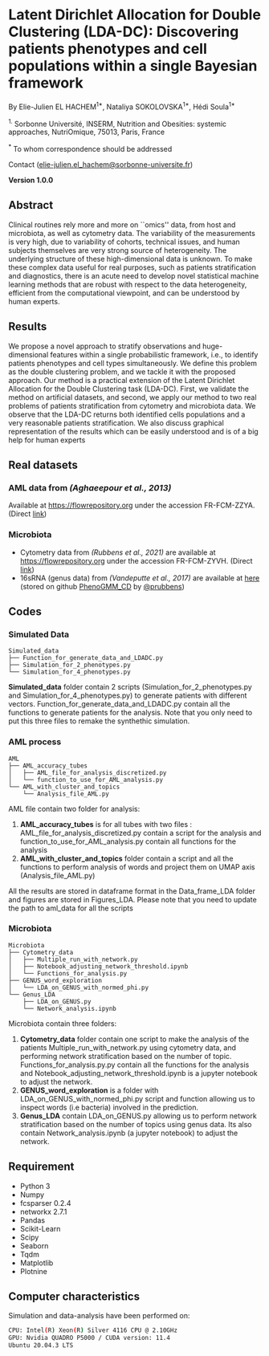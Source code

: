 # Latent Dirichlet Allocation for Double Clustering (LDA-DC): Discovering patients phenotypes and cell populations within a single Bayesian framework

By Elie-Julien EL HACHEM<sup>1*</sup>, Nataliya SOKOLOVSKA<sup>1*</sup>, Hédi Soula<sup>1*</sup>

<sup>1.</sup> Sorbonne Université, INSERM, Nutrition and Obesities: systemic approaches, NutriOmique, 75013, Paris, France

<sup>*</sup> To whom correspondence should be addressed

Contact (elie-julien.el_hachem@sorbonne-universite.fr)

**Version 1.0.0**

## Abstract


Clinical routines rely more and more on ``omics'' data, from host and microbiota, as well as cytometry data. The variability of the measurements is very high, due to variability of cohorts, technical issues, and human subjects themselves are very strong source of heterogeneity. The underlying structure of these high-dimensional data is unknown. To make these complex data useful for real purposes, such as patients stratification and diagnostics, there is an acute need to develop novel statistical machine learning methods that are robust with respect to the data heterogeneity, efficient from the computational viewpoint, and can be understood by human experts.

## Results

 We propose a novel approach to stratify observations and huge-dimensional features within a single probabilistic framework, i.e., to identify patients phenotypes and cell types simultaneously. We define this problem as the double clustering problem, and we tackle it with the proposed approach. Our method is a practical extension of the Latent Dirichlet Allocation for the Double Clustering task (LDA-DC). First, we validate the method on artificial datasets, and second, we apply our method to two real problems of patients stratification from cytometry and microbiota data. We observe that the LDA-DC returns both identified cells populations and a very reasonable patients stratification. We also discuss graphical representation of the results which can be easily understood and is of a big help for human experts


## Real datasets

### **AML data** from  *(Aghaeepour et al., 2013)* 
Available at https://flowrepository.org under the accession FR-FCM-ZZYA. (Direct [link](https://flowrepository.org/id/FR-FCM-ZZYA))	

### **Microbiota**
- Cytometry data from *(Rubbens et al., 2021)*  are available at https://flowrepository.org under the accession FR-FCM-ZYVH. (Direct [link](https://flowrepository.org/id/FR-FCM-ZYVH))
- 16sRNA (genus data) from *(Vandeputte et al., 2017)* are available at [here](https://github.com/prubbens/PhenoGMM_CD/blob/master/Genus_tables/GenusAbundance_DiseaseCohort_nature24460.txt) (stored on github [PhenoGMM_CD](https://github.com/prubbens/PhenoGMM_CD) by [@prubbens](https://github.com/prubbens))

## Codes

### Simulated Data 
```
Simulated_data
├── Function_for_generate_data_and_LDADC.py
├── Simulation_for_2_phenotypes.py
└── Simulation_for_4_phenotypes.py
```
**Simulated_data** folder contain 2 scripts (Simulation_for_2_phenotypes.py and Simulation_for_4_phenotypes.py) to generate patients with different vectors. Function_for_generate_data_and_LDADC.py contain all the functions to generate patients for the analysis.
Note that you only need to put this three files to remake the synthethic simulation. 

### AML process
```
AML
├── AML_accuracy_tubes
│   ├── AML_file_for_analysis_discretized.py
│   └── function_to_use_for_AML_analysis.py 
└── AML_with_cluster_and_topics
    └── Analysis_file_AML.py
```
AML file contain two folder for analysis: 
1. **AML_accuracy_tubes** is for all tubes with two files : AML_file_for_analysis_discretized.py contain a script for the analysis and  function_to_use_for_AML_analysis.py contain all functions for the analysis
2. **AML_with_cluster_and_topics** folder contain a script and all the functions to perform analysis of words and project them on UMAP axis (Analysis_file_AML.py) 

All the results are stored in dataframe format in the Data_frame_LDA folder and figures are stored in Figures_LDA.
Please note that you need to update the path to aml_data for all the scripts

### Microbiota
```
Microbiota
├── Cytometry_data
│   ├── Multiple_run_with_network.py
│   ├── Notebook_adjusting_network_threshold.ipynb
│   └── Functions_for_analysis.py
├── GENUS_word_exploration
│   └── LDA_on_GENUS_with_normed_phi.py
└── Genus_LDA
    ├── LDA_on_GENUS.py
    └── Network_analysis.ipynb
```


Microbiota contain three folders:
1. **Cytometry_data** folder contain one script to make the analysis of the patients Multiple_run_with_network.py using cytometry data, and performing network stratification based on the number of topic. Functions_for_analysis.py.py contain all the functions for the analysis and Notebook_adjusting_network_threshold.ipynb is a jupyter notebook to adjust the network.
2. **GENUS_word_exploration** is a folder with LDA_on_GENUS_with_normed_phi.py script and function allowing us to inspect words (i.e bacteria) involved in the prediction.
3. **Genus_LDA** contain LDA_on_GENUS.py allowing us to perform network stratification based on the number of topics using genus data. Its also contain Network_analysis.ipynb (a jupyter notebook) to adjust the network.

## Requirement

* Python 3
* Numpy
* fcsparser 0.2.4
* networkx 2.7.1
* Pandas
* Scikit-Learn
* Scipy
* Seaborn
* Tqdm
* Matplotlib
* Plotnine

## Computer characteristics

Simulation and data-analysis have been performed on:
``` Bash
CPU: Intel(R) Xeon(R) Silver 4116 CPU @ 2.10GHz 
GPU: Nvidia QUADRO P5000 / CUDA version: 11.4
Ubuntu 20.04.3 LTS
```





